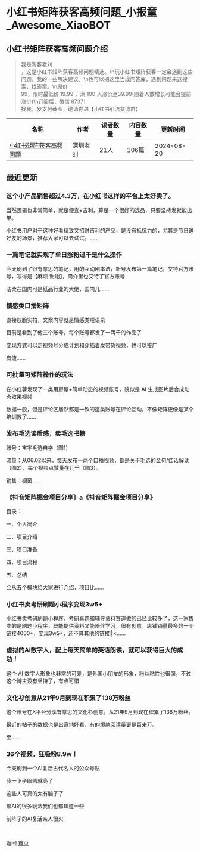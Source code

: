 # 小红书矩阵获客高频问题_小报童_Awesome_XiaoBOT

## 小红书矩阵获客高频问题介绍
> 我是淘客老刘  
，这是小红书矩阵获客高频问题精选。\n玩小红书矩阵获客一定会遇到这些问题，我的一些解决建议。\n也可以把这里当成问答库，遇到问题来这搜索，找答案。\n原价  
99，限时最低价 19.99 ，满 100 人涨价至39.99(随着人数增长可能会提前涨价)\n订阅后，微信 87371  
找我，发支付截图，邀请你进【小红书引流交流群】  
  


|名称|作者|读者数量|内容数量|更新时间|
|---|---|---|---|---|
|[小红书矩阵获客高频问题](https://xiaobot.net/p/xhsqz?refer=0b133df9-27dc-423b-8101-639049001c13)|深圳老刘|21人|106篇|2024-08-20|

## 最近更新
### 这个小产品销售超过4.3万，在小红书这样的平台上太好卖了。

当然逻辑也非常简单，就是便宜+吉利，算是一个很好的选品，只要坚持发就能出单。

小红书用户对于这种好看精致又招财吉利的产品，是没有抵抗力的，尤其是节日送好友的场景，推荐大家可以去试试。......

### 一篇笔记就实现了单日涨粉过千是什么操作

​​今天刷到了很有意思的笔记，用的互动剧本法，新号发布第一篇笔记，艾特官方账号，写得是【麻烦 谢谢】，简介里也艾特了官方账号

洁柔在国内可是纸品行业的大佬，国内几......

### 情感类口播矩阵

直接怼脸实拍，文案内容就是情感类短语录

目前是看到了他三个账号，每个账号都发了一两千的作品了

变现方式可以走视频号分成计划和穿插着发带货视频，也可以接广

有流......

### 可批量可矩阵操作的玩法

在小红薯发现了一类用房屋+简单动态的视频账号，貌似是 AI 生成图片后合成动态效果视频

数据一般，但是评论区居然都是一致的这类账号在评论互动，不像矩阵更像是某个培训教了......

### 发布毛选读后感，卖毛选书籍

账号：宙宇毛选自学（图1）

流量：从06.02以来，每天发布一两个口播视频，都是关于毛选的金句/佳话解读（图2），每个视频点赞量在几千（图3）。

销售：橱窗......

### 《抖音矩阵掘金项目分享》a《抖音矩阵掘金项目分享》

目录：

一、个人简介

二、项目介绍

三、项目准备

四、项目流程

五、总结

会从五个模块给大家进行介绍，项目比......

### 小红书卖考研刷题小程序变现3w5+

小红书卖考研刷题小程序，考研真题和辅导资料赛道做的已经比较多了，这一家售卖的是刷题小程序，既能提供资料又能陪伴学习，很有创意，店铺销量最多的一个链接4000+，变现3w5+，还不算其他的链接🔗<......

### 虚拟的Ai数字人，配上每天简单的英语朗读，就可以获得巨大的成功！

这个 AI 数字人形象也非常的可爱，是外国小朋友的形象，粉丝粘性也很强，不过这个博主没有坚持了，有点可惜

### 文化衫创意从21年9月到现在积累了138万粉丝

这个账号在X平台分享有意思的文化衫创意，从21年9月到现在积累了138万粉丝。

最近的帖子的数据也是出奇地好看，有的爆款阅读量更是百来万。

至......

### 36个视频，狂吸粉8.9w！

今天刷到一个AI复活古代名人的公众号贴

我一下子眼睛就亮了

这些人可真的太有脑子了

那AI的很多玩法我们也都知道一些

前阵子的AI复活亲人很火


<a href="https://github.com/Reno9527/awesome-xiaobot" style="color: white; text-decoration: none;">awesome-xiaobot</a>

返回 [首页](../README.md)
